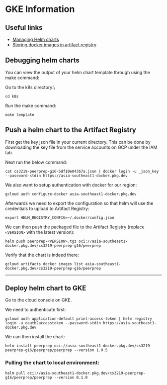 # GKE Information

## Useful links

- [Managing Helm charts](https://cloud.google.com/artifact-registry/docs/helm/manage-charts)
- [Storing docker images in artifact registry](https://cloud.google.com/artifact-registry/docs/docker/store-docker-container-images)

## Debugging helm charts

You can view the output of your helm chart template through using the make command:

Go to the k8s directory:\

`cd k8s`

Run the make command:

`make template`

## Push a helm chart to the Artifact Registry

First get the key json file in your current directory. This can be done by downloading the key file from the service accounts on GCP under the IAM tab.

Next run the below command:

`cat cs3219-peerprep-g16-5df10e04367a.json | docker login -u _json_key --password-stdin https://asia-southeast1-docker.pkg.dev`

We also want to setup authentication with docker for our region:

`gcloud auth configure-docker asia-southeast1-docker.pkg.dev`

Afterwards we need to export the configuration so that helm will use the credentials to upload to Artifact Registry:

`export HELM_REGISTRY_CONFIG=~/.docker/config.json `

We can then push the packaged file to the Artifact Registry (replace `<VERSION>` with the latest version):

`helm push peerprep-<VERSION>.tgz oci://asia-southeast1-docker.pkg.dev/cs3219-peerprep-g16/peerprep`

Verify that the chart is indeed there:

`gcloud artifacts docker images list asia-southeast1-docker.pkg.dev/cs3219-peerprep-g16/peerprep`

---

## Deploy helm chart to GKE

Go to the cloud console on GKE.

We need to authenticate first:

`gcloud auth application-default print-access-token | helm registry login -u oauth2accesstoken --password-stdin https://asia-southeast1-docker.pkg.dev`

We can then install the chart:

`helm install peerprep oci://asia-southeast1-docker.pkg.dev/cs3219-peerprep-g16/peerprep/peerprep --version 1.0.5`

### Pulling the chart to local environment:

`helm pull oci://asia-southeast1-docker.pkg.dev/cs3219-peerprep-g16/peerprep/peerprep --version 0.1.0`

